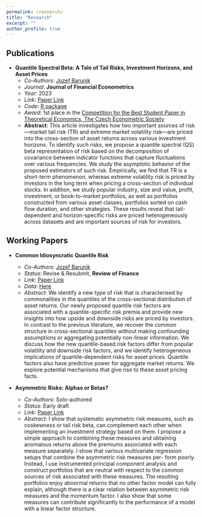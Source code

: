 ```yaml
---
permalink: /research/
title: "Research"
excerpt: ""
author_profile: true
---
```


## Publications

- **Quantile Spectral Beta: A Tale of Tail Risks, Investment Horizons, and Asset Prices**
  - *Co-Authors*: [Jozef Barunik](https://barunik.github.io)
  - *Journal*: **Journal of Financial Econometrics**
  - *Year*: 2023
  - *Link*: [Paper Link](https://doi.org/10.1093/jjfinec/nbac017)
  - *Code*: [R package](https://github.com/barunik/QSbeta)
  - *Award*: 1st place in the [Competition for the Best Student Paper in Theoretical Economics, The Czech Econometric Society](http://ces.utia.cas.cz/2019zapis.pdf)
  - **Abstract**: This article investigates how two important sources of risk—market tail risk (TR) and extreme market volatility risk—are priced into the cross-section of asset returns across various investment horizons. To identify such risks, we propose a quantile spectral (QS) beta representation of risk based on the decomposition of covariance between indicator functions that capture fluctuations over various frequencies. We study the asymptotic behavior of the proposed estimators of such risk. Empirically, we find that TR is a short-term phenomenon, whereas extreme volatility risk is priced by investors in the long term when pricing a cross-section of individual stocks. In addition, we study popular industry, size and value, profit, investment, or book-to-market portfolios, as well as portfolios constructed from various asset classes, portfolios sorted on cash flow duration, and other strategies. These results reveal that tail-dependent and horizon-specific risks are priced heterogeneously across datasets and are important sources of risk for investors.
  
## Working Papers

- **Common Idiosyncratic Quantile Risk**
  - *Co-Authors*: [Jozef Barunik](https://barunik.github.io)
  - *Status*: Revise & Resubmit, **Review of Finance**
  - *Link*: [Paper Link](/files/common_idio_quant_revised.pdf)
  - *Data*: [Here](https://github.com/matejnevrla/Common-Idiosyncratic-Quantile-Risk)
  - *Abstract*: We identify a new type of risk that is characterised by commonalities in the quantiles of the cross-sectional distribution of asset returns. Our newly proposed quantile risk factors are associated with a quantile-specific risk premia and provide new insights into how upside and downside risks are priced by investors. In contrast to the previous literature, we recover the common structure in cross-sectional quantiles without making confounding assumptions or aggregating potentially non-linear information. We discuss how the new quantile-based risk factors differ from popular volatility and downside risk factors, and we identify heterogeneous implications of quantile-dependent risks for asset prices. Quantile factors also have predictive power for aggregate market returns. We explore potential mechanisms that give rise to these asset pricing facts.
 
- **Asymmetric Risks: Alphas or Betas?**
  - *Co-Authors*: Solo-authored
  - *Status*: Early draft
  - *Link*: [Paper Link](https://matejnevrla.github.io/files/arm.pdf)
  - *Abstract*: I show that systematic asymmetric risk measures, such as coskewness or tail risk beta, can complement each other when implementing an investment strategy based on them. I propose a simple approach to combining these measures and obtaining anomalous returns above the premiums associated with each measure separately. I show that various multivariate regression setups that combine the asymmetric risk measures per- form poorly. Instead, I use instrumented principal component analysis and construct portfolios that are neutral with respect to the common sources of risk associated with these measures. The resulting portfolios enjoy abnormal returns that no other factor model can fully explain, although there is a clear relation between asymmetric risk measures and the momentum factor. I also show that some measures can contribute significantly to the performance of a model with a linear factor structure.
